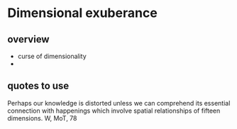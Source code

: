 # Dimensional exuberance

## overview

- curse of dimensionality
-

## quotes to use

Perhaps our knowledge is distorted unless we can comprehend its essential connection with happenings which involve spatial relationships of fifteen dimensions. W, MoT, 78